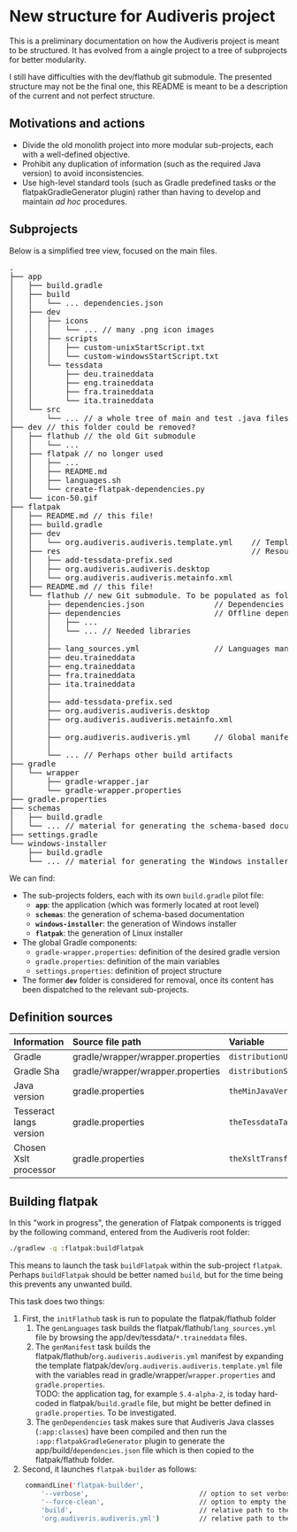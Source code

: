 
# New structure for Audiveris project

This is a preliminary documentation on how the Audiveris project is meant to be structured.
It has evolved from a aingle project to a tree of subprojects for better modularity.

I still have difficulties with the dev/flathub git submodule.
The presented structure may not be the final one, this README is meant to be a description of the
current and not perfect structure.

## Motivations and actions

- Divide the old monolith project into more modular sub-projects, each with a well-defined objective.
- Prohibit any duplication of information (such as the required Java version) to avoid inconsistencies.
- Use high-level standard tools (such as Gradle predefined tasks or the flatpakGradleGenerator plugin)
rather than having to develop and maintain *ad hoc* procedures.

## Subprojects

Below is a simplified tree view, focused on the main files.
<pre>
.
├── app
│   ├── build.gradle
│   ├── build
│   │   └── ... dependencies.json
│   ├── dev
│   │   ├── icons
│   │   │   └── ... // many .png icon images
│   │   ├── scripts
│   │   │   ├── custom-unixStartScript.txt
│   │   │   └── custom-windowsStartScript.txt
│   │   └── tessdata
│   │       ├── deu.traineddata
│   │       ├── eng.traineddata
│   │       ├── fra.traineddata
│   │       └── ita.traineddata
│   └── src
│       └── ... // a whole tree of main and test .java files
├── dev // this folder could be removed?
│   ├── flathub // the old Git submodule
│   │   └── ...
│   ├── flatpak // no longer used
│   │   ├── ...
│   │   ├── README.md
│   │   ├── languages.sh
│   │   └── create-flatpak-dependencies.py
│   └── icon-50.gif
├── flatpak
│   ├── README.md // this file!
│   ├── build.gradle
│   ├── dev
│   │   └── org.audiveris.audiveris.template.yml    // Template for flatpak-builder manifest
│   ├── res                                         // Resources to be copied to flathub
│   │   ├── add-tessdata-prefix.sed
│   │   ├── org.audiveris.audiveris.desktop
│   │   └── org.audiveris.audiveris.metainfo.xml
│   ├── README.md // this file!
│   └── flathub // new Git submodule. To be populated as follows:
│       ├── dependencies.json               // Dependencies manifest generated from app subproject
│       ├── dependencies                    // Offline dependencies
│       │   ├── ...
│       │   └── ... // Needed libraries
│       │
│       ├── lang_sources.yml                // Languages manifest generated from app/dev/tessdata
│       ├── deu.traineddata
│       ├── eng.traineddata
│       ├── fra.traineddata
│       ├── ita.traineddata
│       │
│       ├── add-tessdata-prefix.sed
│       ├── org.audiveris.audiveris.desktop
│       ├── org.audiveris.audiveris.metainfo.xml
│       │
│       ├── org.audiveris.audiveris.yml     // Global manifest for flatpak-builder
│       │
│       └── ... // Perhaps other build artifacts
├── gradle
│   └── wrapper
│       ├── gradle-wrapper.jar
│       └── gradle-wrapper.properties
├── gradle.properties
├── schemas
│   ├── build.gradle
│   └── ... // material for generating the schema-based documentation
├── settings.gradle
└── windows-installer
    ├── build.gradle
    └── ... // material for generating the Windows installer
</pre>

We can find:
- The sub-projects folders, each with its own ``build.gradle`` pilot file: 
    - **``app``**: the application (which was formerly located at root level)
    - **``schemas``**: the generation of schema-based documentation
    - **``windows-installer``**: the generation of Windows installer
    - **``flatpak``**: the generation of Linux installer
- The global Gradle components:
    - ``gradle-wrapper.properties``: definition of the desired gradle version
    - ``gradle.properties``: definition of the main variables
    - ``settings.properties``: definition of project structure
- The former **``dev``** folder is considered for removal, once its content has been dispatched to the relevant sub-projects.

## Definition sources

| Information | Source file path | Variable | Example Value|
| :---        | :--- | :---     | :---    |
| Gradle | gradle/wrapper/wrapper.properties | ``distributionUrl`` | https\://services.gradle.org/distributions/gradle-8.7-all.zip |
| Gradle Sha | gradle/wrapper/wrapper.properties | ``distributionSha256Sum`` | 194717442575a6f96e1c1befa2c30e9a4fc90f701d7aee33eb879b79e7ff05c0 |
| Java version | gradle.properties |  ``theMinJavaVersion`` | 21 |
| Tesseract langs version  | gradle.properties| ``theTessdataTag`` | 4.1.0 |
| Chosen Xslt processor | gradle.properties | ``theXsltTransformer`` | XsltProc |


## Building flatpak

In this "work in progress", the generation of Flatpak components is trigged by the following command,
entered from the Audiveris root folder:
``` sh
./gradlew -q :flatpak:buildFlatpak
```

This means to launch the task ``buildFlatpak`` within the sub-project ``flatpak``.
Perhaps ``buildFlatpak`` should be better named ``build``, but for the time being this prevents any unwanted build.

This task does two things:
1. First, the ``initFlathub`` task is run to populate the flatpak/flathub folder
    1. The ``genLanguages`` task builds the flatpak/flathub/``lang_sources.yml`` file by browsing the app/dev/tessdata/``*.traineddata`` files.
    2. The ``genManifest`` task builds the flatpak/flathub/``org.audiveris.audiveris.yml`` manifest by expanding
    the template flatpak/dev/``org.audiveris.audiveris.template.yml`` file with the variables
    read in gradle/wrapper/``wrapper.properties`` and ``gradle.properties``.  
    TODO: the application tag, for example ``5.4-alpha-2``, is today hard-coded in flatpak/``build.gradle`` file,
    but might be better defined in ``gradle.properties``. To be investigated.
    3. The ``genDependencies`` task makes sure that Audiveris Java classes (``:app:classes``) have been compiled
    and then run the ``:app:flatpakGradleGenerator`` plugin to generate the app/build/``dependencies.json`` file
    which is then copied to the flatpak/flathub folder.
4. Second, it launches ``flatpak-builder`` as follows:
``` sh
    commandLine('flatpak-builder', 
        '--verbose',                            // option to set verbosity level
        '--force-clean',                        // option to empty the output directory
        'build',                                // relative path to the output directory to write
        'org.audiveris.audiveris.yml')          // relative path to the manifest file to read
```






